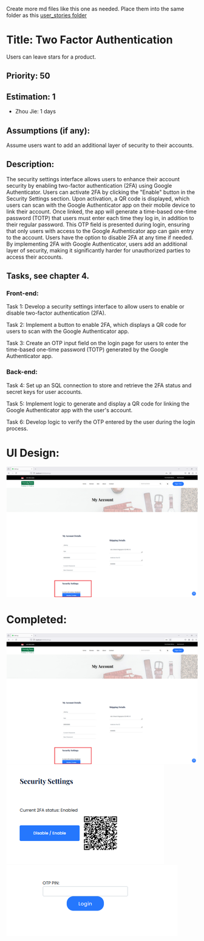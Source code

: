 Create more md files like this one as needed. Place them into the same folder 
as this [user_stories folder](./)

# Title: Two Factor Authentication

Users can leave stars for a product. 

## Priority: 50
 

## Estimation: 1
* Zhou Jie: 1 days
 

## Assumptions (if any):
Assume users want to add an additional layer of security to their accounts.

## Description:  
The security settings interface allows users to enhance their account security by enabling two-factor authentication (2FA) using Google Authenticator. Users can activate 2FA by clicking the "Enable" button in the Security Settings section. Upon activation, a QR code is displayed, which users can scan with the Google Authenticator app on their mobile device to link their account. Once linked, the app will generate a time-based one-time password (TOTP) that users must enter each time they log in, in addition to their regular password. This OTP field is presented during login, ensuring that only users with access to the Google Authenticator app can gain entry to the account. Users have the option to disable 2FA at any time if needed. By implementing 2FA with Google Authenticator, users add an additional layer of security, making it significantly harder for unauthorized parties to access their accounts.


## Tasks, see chapter 4.

### Front-end:

Task 1: Develop a security settings interface to allow users to enable or disable two-factor authentication (2FA).

Task 2: Implement a button to enable 2FA, which displays a QR code for users to scan with the Google Authenticator app.

Task 3: Create an OTP input field on the login page for users to enter the time-based one-time password (TOTP) generated by the Google Authenticator app.

### Back-end:

Task 4: Set up an SQL connection to store and retrieve the 2FA status and secret keys for user accounts.

Task 5: Implement logic to generate and display a QR code for linking the Google Authenticator app with the user's account.

Task 6: Develop logic to verify the OTP entered by the user during the login process.

 


# UI Design:
![alt text](pictures/OTP1.png)
 


# Completed:
![alt text](pictures/OTP1.png)
![alt text](pictures/OTP2.png)
![alt text](pictures/OTP3.png)